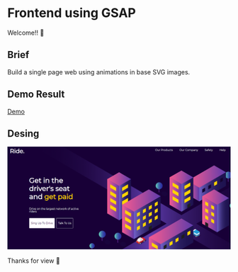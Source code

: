 # Frontend using GSAP

Welcome!! :wave:

## Brief
Build a single page web using animations in base SVG images.

## Demo Result

[Demo](https://cocky-brattain-de417b.netlify.app/)

## Desing

![1](./desing/Captura.PNG)

Thanks for view :green_heart:
